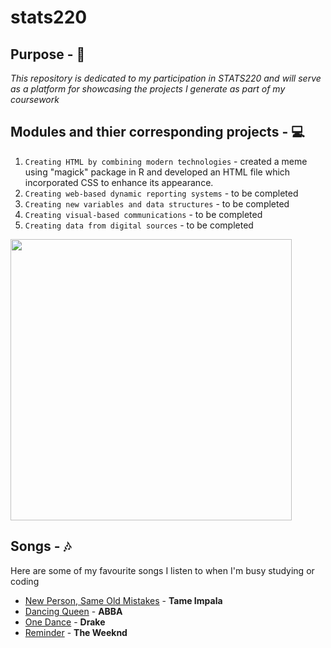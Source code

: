 # stats220

## Purpose - 🎯
*This repository is dedicated to my participation in STATS220 and will serve as a platform for showcasing the projects I generate as part of my coursework*

## Modules and thier corresponding projects - 💻
1. `Creating HTML by combining modern technologies` - created a meme using "magick" package in R and developed an HTML file which incorporated CSS to enhance its appearance.
2. `Creating web-based dynamic reporting systems` - to be completed
3. `Creating new variables and data structures` - to be completed
4. `Creating visual-based communications` - to be completed
5. `Creating data from digital sources` - to be completed


<img src="https://miro.medium.com/v2/resize:fit:1400/1*eLjON45R_kHIfg_IgL8FIg.jpeg" width="450">

## Songs - 🎶
Here are some of my favourite songs I listen to when I'm busy studying or coding 

* [New Person, Same Old Mistakes](https://www.youtube.com/watch?v=_9bw_VtMUGA) - **Tame Impala** 
* [Dancing Queen](https://www.youtube.com/watch?v=xFrGuyw1V8s) - **ABBA** 
* [One Dance](https://www.youtube.com/watch?v=mym4sKoAnKs) - **Drake** 
* [Reminder](https://www.youtube.com/watch?v=h_VCgsWLmY4) - **The Weeknd** 
  






